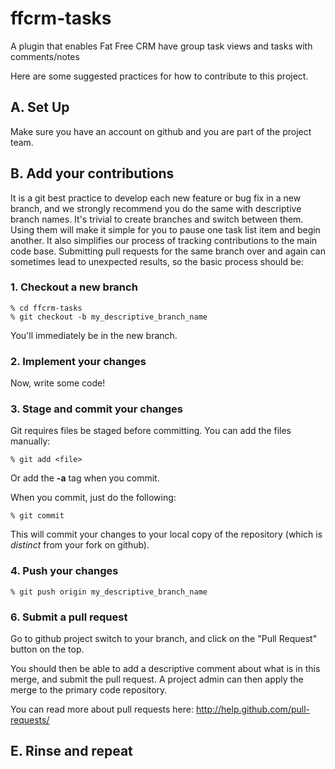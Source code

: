 ffcrm-tasks
===========

A plugin that enables Fat Free CRM have group task views and tasks with comments/notes


Here are some suggested practices for how to contribute to this project.

## A. Set Up
Make sure you have an account on github and you are part of the project team.

## B. Add your contributions
It is a git best practice to develop each new feature or bug fix in a new branch, and we strongly recommend you do the same with descriptive branch names.  It's trivial to create branches and switch between them.  Using them will make it simple for you to pause one task list item and begin another.  It also simplifies our process of tracking contributions to the main code base.  Submitting pull requests for the same branch over and again can sometimes lead to unexpected results, so the basic process should be:

### 1. Checkout a new branch
    % cd ffcrm-tasks
    % git checkout -b my_descriptive_branch_name

You'll immediately be in the new branch.

### 2. Implement your changes
Now, write some code!

### 3. Stage and commit your changes
Git requires files be staged before committing.  You can add the files manually:

    % git add <file>

Or add the **-a** tag when you commit.

When you commit, just do the following:

    % git commit

This will commit your changes to your local copy of the repository (which is _distinct_ from your fork on github).

### 4. Push your changes

    % git push origin my_descriptive_branch_name

### 6. Submit a pull request

Go to github project switch to your branch, and click on the "Pull Request" button on the top.

You should then be able to add a descriptive comment about what is in this merge, and submit the pull request.  A project admin can then apply the merge to the primary code repository.

You can read more about pull requests here: http://help.github.com/pull-requests/

## E. Rinse and repeat
